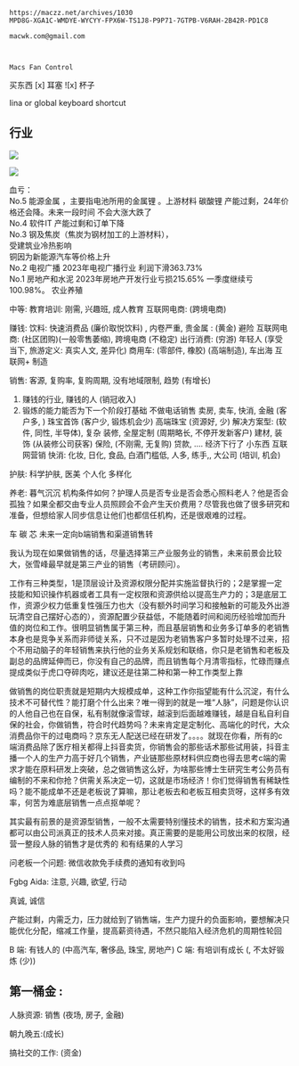 
```
https://maczz.net/archives/1030
MPD8G-XGA1C-WMDYE-WYCYY-FPX6W-TS1J8-P9P71-7GTPB-V6RAH-2B42R-PD1C8

macwk.com@gmail.com


  
Macs Fan Control
```


买东西
[x] 耳塞
![x] 杯子

Iina or    global keyboard shortcut

## 行业


![](Pasted%20image%2020240702130915.png)

![](Pasted%20image%2020240702131650.png)

血亏：  
No.5 能源金属 ，主要指电池所用的金属锂 。上游材料 碳酸锂 产能过剩，24年价格还会降。未来一段时间 不会大涨大跌了  
No.4 软件IT 产能过剩和订单下降  
No.3 钢及焦炭（焦炭为钢材加工的上游材料），  
受建筑业冷热影响  
铜因为新能源汽车等价格上升  
No.2 电视广播 2023年电视广播行业 利润下滑363.73%  
No.1 房地产和水泥 2023年房地产开发行业亏损215.65% 一季度继续亏100.98%。
农业养殖

中等: 
教育培训: 刚需, 兴趣班, 成人教育
互联网电商: (跨境电商)


赚钱: 
饮料: 快速消费品 (廉价取悦饮料) , 内卷严重,
贵金属 : (黄金) 避险
互联网电商: (社区团购)(一般零售萎缩), 跨境电商 (不稳定)
出行消费: (穷游) 年轻人 (享受当下, 旅游定义: 真实人文, 差异化)
商用车: (零部件, 橡胶) (高端制造), 车出海 
互联网+ 制造


销售: 
客源, 复购率, 复购周期, 没有地域限制, 趋势 (有增长)
1. 赚钱的行业, 赚钱的人 (销冠收入)
2. 锻炼的能力能否为下一个阶段打基础
不做电话销售
卖房, 卖车, 快消, 金融 (客户多, )
珠宝首饰 (客户少, 锻炼机会少)
高端珠宝 (资源好, 少)
解决方案型: (软件, 同性, 半导体), 复杂
装修, 全屋定制 (周期略长, 不停开发新客户)
建材, 装饰 (从装修公司获客)
保险, (不刚需, 无复购)
贷款, .... 经济下行了
小东西
互联网营销
快消: 化妆, 日化, 食品, 白酒门槛低, 人多, 练手,, 大公司 (培训, 机会)

护肤: 
科学护肤, 医美
个人化
多样化

养老:   暮气沉沉
机构条件如何？护理人员是否专业是否会悉心照料老人？他是否会孤独？如果全都交由专业人员照顾会不会产生天价费用？尽管我也做了很多研究和准备，但想给家人同步信息让他们也都信任机构，还是很艰难的过程。

车
碳
芯
未来一定向b端销售和渠道销售转

我认为现在如果做销售的话，尽量选择第三产业服务业的销售，未来前景会比较大，张雪峰最早就是第三产业的销售（考研顾问）。

工作有三种类型，1是顶层设计及资源权限分配并实施监督执行的；2是掌握一定技能和知识操作机器或者工具有一定权限和资源供给以提高生产力的；3是底层工作，资源少权力低重复性强压力也大（没有额外时间学习和接触新的可能及外出游玩清空自己摆好心态的），资源配置少获益低，不能随着时间和阅历经验增加而升值的岗位和工作。很明显销售属于第三种，而且基层销售和业务多订单多的老销售本身也是竞争关系而非师徒关系，只不过是因为老销售客户多暂时处理不过来，招个不用动脑子的年轻销售来执行他的业务关系规划和联络，你只是老销售和老板及副总的品牌延伸而已，你没有自己的品牌，而且销售每个月清零指标，忙碌而赚点提成类似于虎口夺碎肉吃，建议还是往第二种和第一种工作类型上靠

做销售的岗位职责就是短期内大规模成单，这种工作你指望能有什么沉淀，有什么技术不可替代性？能打磨个什么出来？唯一得到的就是一堆“人脉”，问题是你认识的人他自己也在自保，私有制就像滚雪球，越滚到后面越难赚钱，越是自私自利自保的社会，你做销售，符合时代趋势吗？未来肯定是定制化、高端化的时代，大众消费品你干的过电商吗？京东无人配送已经在研发了。。。。就现在你看，所有的c端消费品除了医疗相关都得上抖音卖货，你销售会的那些话术那些试用装，抖音主播一个人的生产力高于好几个销售，产业链那些原材料供应商也得去思考c端的需求才能在原料研发上突破，总之做销售这么好，为啥那些博士生研究生考公务员有编制的不来和你抢？供需关系决定一切，这就是市场经济！你们觉得销售有稀缺性吗？能不能成单不还是老板说了算嘛，那让老板去和老板互相卖货呀，这样多有效率，何苦为难底层销售一点点抠单呢？

其实最有前景的是资源型销售，一般不太需要特别懂技术的销售，技术和方案沟通都可以由公司派真正的技术人员来对接。真正需要的是能用公司放出来的权限，经营一整段人脉的销售才是优秀的
和有结果的人学习

问老板一个问题: 微信收款免手续费的通知有收到吗

Fgbg
Aida: 注意, 兴趣, 欲望, 行动


真诚, 诚信

产能过剩，内需乏力，压力就给到了销售端，生产力提升的负面影响，要想解决只能优化分配，缩减工作量，提高薪资待遇，不然只能陷入经济危机的周期性轮回


B 端: 有钱人的 (中高汽车, 奢侈品, 珠宝, 房地产)
C 端: 有培训有成长 (, 不太好锻炼 (少))


## 第一桶金 : 
人脉资源: 销售 (夜场, 房子, 金融)

朝九晚五:(成长)

搞社交的工作: (资金) 


